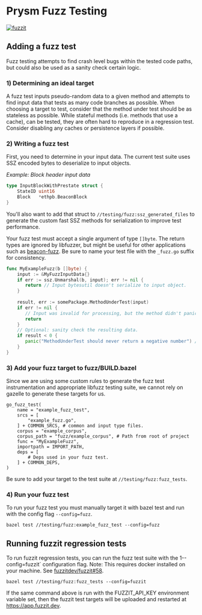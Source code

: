 # Prysm Fuzz Testing

[![fuzzit](https://app.fuzzit.dev/badge?org_id=prysmaticlabs-gh)](https://app.fuzzit.dev/orgs/prysmaticlabs-gh/dashboard)

## Adding a fuzz test

Fuzz testing attempts to find crash level bugs within the tested code paths, but could also be used
as a sanity check certain logic. 

### 1) Determining an ideal target

A fuzz test inputs pseudo-random data to a given method and attempts to find input data that tests
as many code branches as possible. When choosing a target to test, consider that the method under
test should be as stateless as possible. While stateful methods (i.e. methods that use a cache), 
can be tested, they are often hard to reproduce in a regression test. Consider disabling any caches
or persistence layers if possible. 

### 2) Writing a fuzz test

First, you need to determine in your input data. The current test suite uses SSZ encoded bytes to
deserialize to input objects. 

_Example: Block header input data_

```go
type InputBlockWithPrestate struct {
	StateID uint16
	Block   *ethpb.BeaconBlock
}
```

You'll also want to add that struct to `//testing/fuzz:ssz_generated_files` to generate the custom fast SSZ
methods for serialization to improve test performance.

Your fuzz test must accept a single argument of type `[]byte`. The return types are ignored by 
libfuzzer, but might be useful for other applications such as 
[beacon-fuzz](https://github.com/sigp/beacon-fuzz). Be sure to name your test file with the
`_fuzz.go` suffix for consistency. 

```go
func MyExampleFuzz(b []byte) {
    input := &MyFuzzInputData{}
    if err := ssz.Unmarshal(b, input); err != nil {
       return // Input bytesutil doesn't serialize to input object.
    }
    
    result, err := somePackage.MethodUnderTest(input)
    if err != nil {
       // Input was invalid for processing, but the method didn't panic so that's OK.
       return 
    }
    // Optional: sanity check the resulting data.
    if result < 0 {
       panic("MethodUnderTest should never return a negative number") // Fail!
    }
}
```

### 3) Add your fuzz target to fuzz/BUILD.bazel

Since we are using some custom rules to generate the fuzz test instrumentation and appropriate
libfuzz testing suite, we cannot rely on gazelle to generate these targets for us.

```starlark
go_fuzz_test(
    name = "example_fuzz_test",
    srcs = [
        "example_fuzz.go",
    ] + COMMON_SRCS, # common and input type files.
    corpus = "example_corpus",
    corpus_path = "fuzz/example_corpus", # Path from root of project
    func = "MyExampleFuzz",
    importpath = IMPORT_PATH,
    deps = [
        # Deps used in your fuzz test.
    ] + COMMON_DEPS,
)
```

Be sure to add your target to the test suite at `//testing/fuzz:fuzz_tests`.

### 4) Run your fuzz test

To run your fuzz test you must manually target it with bazel test and run with the config flag 
`--config=fuzz`.

```
bazel test //testing/fuzz:example_fuzz_test --config=fuzz
```

## Running fuzzit regression tests

To run fuzzit regression tests, you can run the fuzz test suite with the 1--config=fuzzit`
configuration flag. Note: This requires docker installed on your machine. See 
[fuzzitdev/fuzzit#58](https://github.com/fuzzitdev/fuzzit/issues/58).

```
bazel test //testing/fuzz:fuzz_tests --config=fuzzit
```

If the same command above is run with the FUZZIT_API_KEY environment variable set, then the fuzzit
test targets will be uploaded and restarted at https://app.fuzzit.dev.
